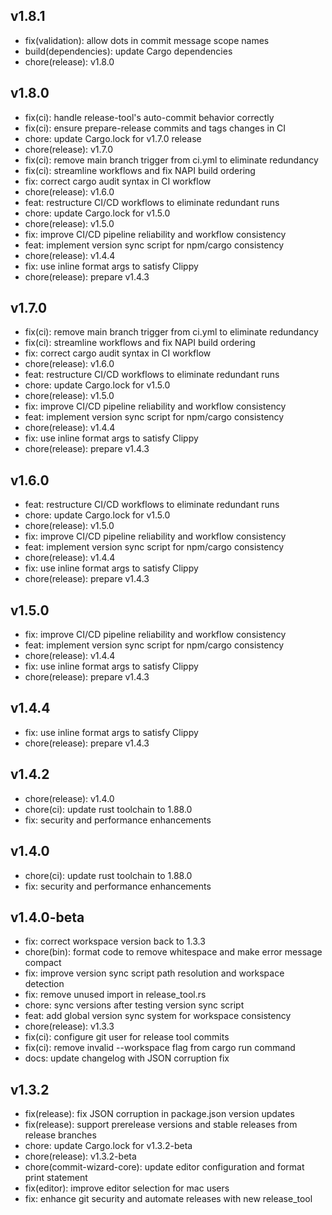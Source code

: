## v1.8.1

- fix(validation): allow dots in commit message scope names
- build(dependencies): update Cargo dependencies
- chore(release): v1.8.0

## v1.8.0

- fix(ci): handle release-tool's auto-commit behavior correctly
- fix(ci): ensure prepare-release commits and tags changes in CI
- chore: update Cargo.lock for v1.7.0 release
- chore(release): v1.7.0
- fix(ci): remove main branch trigger from ci.yml to eliminate redundancy
- fix(ci): streamline workflows and fix NAPI build ordering
- fix: correct cargo audit syntax in CI workflow
- chore(release): v1.6.0
- feat: restructure CI/CD workflows to eliminate redundant runs
- chore: update Cargo.lock for v1.5.0
- chore(release): v1.5.0
- fix: improve CI/CD pipeline reliability and workflow consistency
- feat: implement version sync script for npm/cargo consistency
- chore(release): v1.4.4
- fix: use inline format args to satisfy Clippy
- chore(release): prepare v1.4.3

## v1.7.0

- fix(ci): remove main branch trigger from ci.yml to eliminate redundancy
- fix(ci): streamline workflows and fix NAPI build ordering
- fix: correct cargo audit syntax in CI workflow
- chore(release): v1.6.0
- feat: restructure CI/CD workflows to eliminate redundant runs
- chore: update Cargo.lock for v1.5.0
- chore(release): v1.5.0
- fix: improve CI/CD pipeline reliability and workflow consistency
- feat: implement version sync script for npm/cargo consistency
- chore(release): v1.4.4
- fix: use inline format args to satisfy Clippy
- chore(release): prepare v1.4.3

## v1.6.0

- feat: restructure CI/CD workflows to eliminate redundant runs
- chore: update Cargo.lock for v1.5.0
- chore(release): v1.5.0
- fix: improve CI/CD pipeline reliability and workflow consistency
- feat: implement version sync script for npm/cargo consistency
- chore(release): v1.4.4
- fix: use inline format args to satisfy Clippy
- chore(release): prepare v1.4.3

## v1.5.0

- fix: improve CI/CD pipeline reliability and workflow consistency
- feat: implement version sync script for npm/cargo consistency
- chore(release): v1.4.4
- fix: use inline format args to satisfy Clippy
- chore(release): prepare v1.4.3

## v1.4.4

- fix: use inline format args to satisfy Clippy
- chore(release): prepare v1.4.3

## v1.4.2

- chore(release): v1.4.0
- chore(ci): update rust toolchain to 1.88.0
- fix: security and performance enhancements

## v1.4.0

- chore(ci): update rust toolchain to 1.88.0
- fix: security and performance enhancements

## v1.4.0-beta

- fix: correct workspace version back to 1.3.3
- chore(bin): format code to remove whitespace and make error message compact
- fix: improve version sync script path resolution and workspace detection
- fix: remove unused import in release_tool.rs
- chore: sync versions after testing version sync script
- feat: add global version sync system for workspace consistency
- chore(release): v1.3.3
- fix(ci): configure git user for release tool commits
- fix(ci): remove invalid --workspace flag from cargo run command
- docs: update changelog with JSON corruption fix

## v1.3.2

- fix(release): fix JSON corruption in package.json version updates
- fix(release): support prerelease versions and stable releases from release branches
- chore: update Cargo.lock for v1.3.2-beta
- chore(release): v1.3.2-beta
- chore(commit-wizard-core): update editor configuration and format print statement
- fix(editor): improve editor selection for mac users
- fix: enhance git security and automate releases with new release_tool
